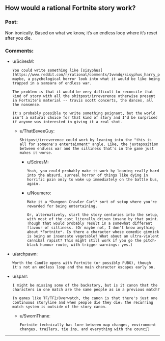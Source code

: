 ## How would a rational Fortnite story work?

### Post:

Non ironically. Based on what we know, it’s an endless loop where it’s reset after you die.

### Comments:

- u/SciresM:
  ```
  You could write something like [sisyphus](https://www.reddit.com/r/rational/comments/1vwndq/sisyphus_harry_potter/), maybe, a psychological horror look into what it would be like being trapped in a samsara of endless war.

  The problem is that it would be very difficult to reconcile that kind of story with all the shitpost/irreverence otherwise present in Fortnite's material -- travis scott concerts, the dances, all the nonsense.

  It's probably possible to write something poignant, but the world isn't a natural choice for that kind of story and I'd be surprised if anyone was interested in giving it a real shot.
  ```

  - u/ThatEeveeGuy:
    ```
    Shitpost/irreverence could work by leaning into the "this is all for someone's entertainment" angle. Like, the juxtaposition between endless war and the silliness that's in the game just makes it worse.
    ```

    - u/SciresM:
      ```
      Yeah, you could probably make it work by leaning really hard into the absurd, surreal horror of things like dying in horrific pain only to wake up immediately on the battle bus, again.
      ```

    - u/Noumero:
      ```
      Make it a *Dungeon Crawler Carl* sort of setup where you're rewarded for being entertaining.

      Or, alternatively, start the story centuries into the setup, with most of the cast literally driven insane by that point. Though that would probably result in a somewhat different flavour of silliness. (Or maybe not, I don't know anything about *Fortnite*. Is there a character whose comedic gimmick is being an insensate vegetable? What about an ultra-violent cannibal rapist? This might still work if you go the pitch-black humour route, with trigger warnings: yes.)
      ```

- u/archpawn:
  ```
  Worth the Candle opens with Fortnite (or possibly PUBG), though it's not an endless loop and the main character escapes early on.
  ```

- u/sparr:
  ```
  I might be missing some of the backstory, but is it canon that the characters in one match are the same people as in a previous match?

  In games like TF/TF2/Overwatch, the canon is that there's just one continuous storyline and when people die they die; the recurring match system is outside of the story canon.
  ```

  - u/SwornThane:
    ```
    Fortnite technically has lore between map changes, environment changes, trailers, tie ins, and everything with the council
    ```

---

